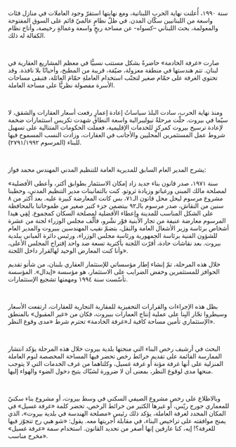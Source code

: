 سنة ١٩٩٠، أُعلنت نهاية الحرب اللبنانية، ومع نهايتها استقرّ وجود العاملات في منازل فئات واسعة من اللبنانيين سكّان المدن. في ظلّ نظامٍ عالميّ قائم على السوق المفتوحة والمعولمة، بحث اللبناني –كسواه- عن مساحة ربحٍ واسعة وعمالةٍ رخيصة، وأتاح نظام الكفالة له ذلك.

<br>

صارت «غرفة الخادمة» حاضرةً بشكل مستتب نسبيًّا في معظم المشاريع العقارية في لبنان. تتم هندستها في منطقة معزولة، ضيّقة، قريبة من المطبخ، وأحيانًا بلا نافذة. وقد تحتوي الغرفة على حمّام صغير لتجنّب استخدام العاملةِ حمّامَ العائلة، فتبقى مساحات الأسرة مفصولة نظريًّا على مساحة العاملة.

<br>

ومنذ نهاية الحرب، سادت البلدَ سياساتُ إعادة إعمارٍ رفعت أسعار العقارات والشقق، لا سيّما في بيروت. حلّت مرحلةٌ نيوليبرالية واسعة النطاق شهدت تكريس استثمارات ضخمة لإعادة ترسيخ بيروت كمركزٍ للخدمات الإقليمية، فعملت الحكومات المتتالية على تسهيل شروط عمل المستثمرين المحليين والأجانب في العقارات، وزادت النسب المسموح فيها للبناء (المرسوم ٢٧٩١/١٩٩٢).

<br>

يشرح المدير العام السابق للمديرية العامة للتنظيم المدني المهندس محمد فواز:

<Quote>
«سنة ١٩٧١، صدر قانون بناء جديد زاد إمكان الاستثمار بطوابق أكتر، وأعطى الأفضلية لمصلحة مالك المبنى ورغباتو وزيادة ثروتو. كنت بالتمانينات مدير التنظيم المدني، وحطينا مشروع مرسوم ليحل محل قانون الـ٧١، بس كانت المعارضة كبيرة عليه. بعد أكثر من ٨ سنين من النقاش، صدر مرسوم بالـ٩٢ بيتضمن جزء كتير صغير من طموحاتنا بالمحافظة على الشكل المناسب للمدينة وإعطاء الأفضلية لمصلحة السكان كمجموع. لِقِي هيدا المرسوم معارضة عنيفة من تجار الأبنية فوْر نشْرو، فألّف مجلس الوزراء لجنة من عشرة أشخاص برئاسة وزير الأشغال العامة والنقل، بتضمّ نقيب المهندسين ببيروت والمدير العام للشؤون الفنية برئاسة الجمهورية ورئاسة مجلس الوزراء، ورئيس دائرة المباني ببلدية بيروت. بعد نقاشات حادة، أقرّت اللجنة بأكترية تسعة ضد واحد إقتراح المجلس الأعلى، وأنا كنت المعارض الوحيد لهالقرار داخل اللجنة».
</Quote>

<br>

خلال هذه المرحلة، تمّ إنشاء إطار مؤسساتي للإستثمار العقاري بلبنان، من شأنو تقديم الحوافز للمستثمرين وخفض الضرايب على الاستثمار، هو مؤسسة «إيدال». المؤسسة تأسّست سنة ١٩٩٤ ومهمتها تشجيع الإستثمارات.

<br>

بظل هذه الإجراءات والقرارات التحفيزية للمقاربة التجارية للعقارات، ارتفعت الأسعار وسيطروا تجّار البِنا على عملية إنتاج العمارات ببيروت، فكان من «غير المقبول» بالمنطق الإستثماري تأمين مساحة كافية لـ«غرفة الخادمة» تحترم شرط «مدى وقوع النظر».

<br>

البحث في أرشيف رخص البناء التي منحتها بلدية بيروت خلال هذه المرحلة يؤكد انتشار الممارسة القائمة على تقديم خرائط رخص تحضر فيها المساحة المخصصة لنوم العاملة المنزلية على أنها غرفة مؤنة أو غرفة غسيل، وكلتاهما من غرف الخدمات التي لا يتوجب منحها مدى لوقوع النظر، بمعنى أن لا ضرورة لشبّاك يتيح دخول الضوء والهواء إليها.

<br>

وبالاطلاع على رخص مشروع الصيفي السكني في وسط بيروت، أو مشروع بناء سكنيّ للمعماري جورج ريّس، أو غيرها الكثير من خرائط الرخص، تحضر كلمة «غرفة غسيل» في المكان المحدد لغرفة العاملة، يؤكد ذلك رئيس «مصلحة الهندسة في بلدية بيروت»، الذي يمنح موافقته على تراخيص البناء، في مقابلة أجريتها معه. يقول: «شو هيي رح تتجوّز فيها للغرفة؟! إيه، كنا عارفين إنها أصغر من تحديد القانون. استخدام سمة «غرفة غسيل» مخرج مناسب».
